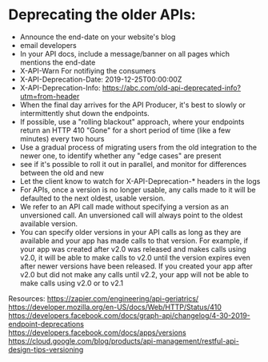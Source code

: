 # Deprecating the older APIs:
- Announce the end-date on your website's blog
- email developers
- In your API docs, include a message/banner on all pages which mentions the end-date
- X-API-Warn For notifiying the consumers
- X-API-Deprecation-Date: 2019-12-25T00:00:00Z
- X-API-Deprecation-Info: https://abc.com/old-api-deprecated-info?utm=from-header
- When the final day arrives for the API Producer, it's best to slowly or intermittently shut down the endpoints. 
- If possible, use a "rolling blackout" approach, where your endpoints return an HTTP 410 "Gone" for a short period of time (like a few minutes) every two hours
- Use a gradual process of migrating users from the old integration to the newer one, to identify whether any "edge cases" are present
- see if it's possible to roll it out in parallel, and monitor for differences between the old and new
- Let the client know to watch for X-API-Deprecation-* headers in the logs
- For APIs, once a version is no longer usable, any calls made to it will be defaulted to the next oldest, usable version.
- We refer to an API call made without specifying a version as an unversioned call. An unversioned call will always point to the oldest available version. 
- You can specify older versions in your API calls as long as they are available and your app has made calls to that version. For example, if your app was created after v2.0 was released and makes calls using v2.0, it will be able to make calls to v2.0 until the version expires even after newer versions have been released. If you created your app after v2.0 but did not make any calls until v2.2, your app will not be able to make calls using v2.0 or to v2.1


Resources:
https://zapier.com/engineering/api-geriatrics/
https://developer.mozilla.org/en-US/docs/Web/HTTP/Status/410
https://developers.facebook.com/docs/graph-api/changelog/4-30-2019-endpoint-deprecations
https://developers.facebook.com/docs/apps/versions
https://cloud.google.com/blog/products/api-management/restful-api-design-tips-versioning